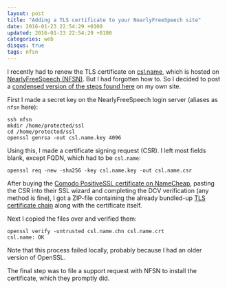 ```yaml
---
layout: post
title: "Adding a TLS certificate to your NearlyFreeSpeech site"
date: 2016-01-23 22:54:29 +0100
updated: 2016-01-23 22:54:29 +0100
categories: web
disqus: true
tags: nfsn
---
```


I recently had to renew the TLS certificate on [csl.name](https://csl.name),
which is hosted on [NearlyFreeSpeech (NFSN)](https://www.nearlyfreespeech.net).
But I had forgotten how to. So I decided to post a [condensed version of the
steps found here][steps] on my own site.

First I made a secret key on the NearlyFreeSpeech login server (aliases as
`nfsn` here):

    ssh nfsn
    mkdir /home/protected/ssl
    cd /home/protected/ssl
    openssl genrsa -out csl.name.key 4096

Using this, I made a certificate signing request (CSR). I left most fields
blank, except FQDN, which had to be `csl.name`:

    openssl req -new -sha256 -key csl.name.key -out csl.name.csr

After buying the [Comodo PositiveSSL certificate on
NameCheap](https://www.namecheap.com/security/ssl-certificates/comodo/positivessl.aspx),
pasting the CSR into their SSL wizard and completing the DCV verification (any
method is fine), I got a ZIP-file containing the already bundled-up [TLS
certificate chain][tls chain] along with the certificate itself.

Next I copied the files over and verified them:

    openssl verify -untrusted csl.name.chn csl.name.crt
    csl.name: OK

Note that this process failed locally, probably because I had an older version
of OpenSSL.

The final step was to file a support request with NFSN to install the
certificate, which they promptly did.

[steps]: https://www.mc-guinness.co.uk/blog/20150710/set-up-https-ssl-tls-encryption-access-to-nearlyfreespeech-hosted-sites/
[tls chain]: https://faq.nearlyfreespeech.net/section/ourservice/tlschain#tlschain
